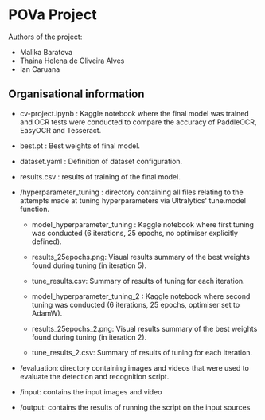 # POVa Project
Authors of the project:
* Malika Baratova
* Thaina Helena de Oliveira Alves
* Ian Caruana 

## Organisational information
* cv-project.ipynb : Kaggle notebook where the final model was trained and OCR tests were conducted to compare the accuracy of PaddleOCR, EasyOCR and Tesseract.
* best.pt : Best weights of final model.
* dataset.yaml : Definition of dataset configuration.
* results.csv : results of training of the final model.

* /hyperparameter_tuning : directory containing all files relating to the attempts made at tuning hyperparameters via Ultralytics' tune.model function.
  * model_hyperparameter_tuning : Kaggle notebook where first tuning was conducted (6 iterations, 25 epochs, no optimiser explicitly defined).
  * results_25epochs.png: Visual results summary of the best weights found during tuning (in iteration 5).
  * tune_results.csv: Summary of results of tuning for each iteration.

  * model_hyperparameter_tuning_2 : Kaggle notebook where second tuning was conducted (6 iterations, 25 epochs, optimiser set to AdamW).
  * results_25epochs_2.png: Visual results summary of the best weights found during tuning (in iteration 2).
  * tune_results_2.csv: Summary of results of tuning for each iteration.

* /evaluation: directory containing images and videos that were used to evaluate the detection and recognition script.
 * /input: contains the input images and video
 * /output: contains the results of running the script on the input sources
